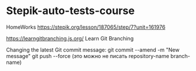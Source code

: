 # Stepik-auto-tests-course
HomeWorks
https://stepik.org/lesson/187065/step/7?unit=161976

https://learngitbranching.js.org/
Learn Git Branching

Changing the latest Git commit message:
git commit --amend -m "New message"
git push --force (это можно не писать repository-name branch-name)